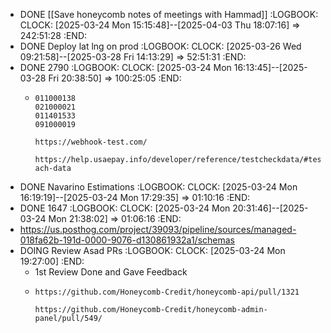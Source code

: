 - DONE [[Save honeycomb notes of meetings with Hammad]]
  :LOGBOOK:
  CLOCK: [2025-03-24 Mon 15:15:48]--[2025-04-03 Thu 18:07:16] =>  242:51:28
  :END:
- DONE Deploy lat lng on prod
  :LOGBOOK:
  CLOCK: [2025-03-26 Wed 09:21:58]--[2025-03-28 Fri 14:13:29] =>  52:51:31
  :END:
- DONE 2790
  :LOGBOOK:
  CLOCK: [2025-03-24 Mon 16:13:45]--[2025-03-28 Fri 20:38:50] =>  100:25:05
  :END:
	- ```apl
	  011000138
	  021000021
	  011401533
	  091000019
	  
	  https://webhook-test.com/
	  
	  https://help.usaepay.info/developer/reference/testcheckdata/#test-ach-data
	  ```
- DONE Navarino Estimations
  :LOGBOOK:
  CLOCK: [2025-03-24 Mon 16:19:19]--[2025-03-24 Mon 17:29:35] =>  01:10:16
  :END:
- DONE 1647
  :LOGBOOK:
  CLOCK: [2025-03-24 Mon 20:31:46]--[2025-03-24 Mon 21:38:02] =>  01:06:16
  :END:
- https://us.posthog.com/project/39093/pipeline/sources/managed-018fa62b-191d-0000-9076-d130861932a1/schemas
- DOING Review Asad PRs
  :LOGBOOK:
  CLOCK: [2025-03-24 Mon 19:27:00]
  :END:
	- 1st Review Done and Gave Feedback
	- ```apl
	  https://github.com/Honeycomb-Credit/honeycomb-api/pull/1321
	  
	  https://github.com/Honeycomb-Credit/honeycomb-admin-panel/pull/549/
	  
	  ```